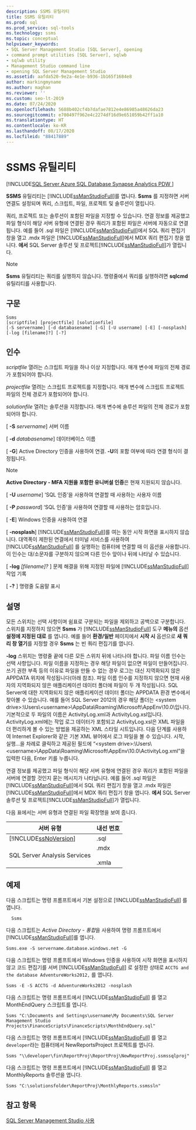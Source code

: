 ```yaml
---
description: SSMS 유틸리티
title: SSMS 유틸리티
ms.prod: sql
ms.prod_service: sql-tools
ms.technology: ssms
ms.topic: conceptual
helpviewer_keywords:
- SQL Server Management Studio [SQL Server], opening
- command prompt utilities [SQL Server], sqlwb
- sqlwb utility
- Management Studio command line
- opening SQL Server Management Studio
ms.assetid: aafda520-9e2a-4e1e-b936-1b165f1684e8
author: markingmyname
ms.author: maghan
ms.reviewer: ''
ms.custom: seo-lt-2019
ms.date: 07/24/2020
ms.openlocfilehash: 5688b402cf4b7dafae7812e4e86985a48626da23
ms.sourcegitcommit: e700497f962e4c2274df16d9e651059b42ff1a10
ms.translationtype: HT
ms.contentlocale: ko-KR
ms.lasthandoff: 08/17/2020
ms.locfileid: "88417889"
---
```

# <a name="ssms-utility"></a>SSMS 유틸리티

[!INCLUDE[SQL Server Azure SQL Database Synapse Analytics PDW ](../includes/applies-to-version/sql-asdb-asdbmi-asa-pdw.md)]

**SSMS** 유틸리티는 [!INCLUDE[ssManStudioFull](../includes/ssmanstudiofull-md.md)]를 엽니다. **Ssms** 를 지정하면 서버 연결도 설정되며 쿼리, 스크립트, 파일, 프로젝트 및 솔루션이 열립니다.

쿼리, 프로젝트 또는 솔루션이 포함된 파일을 지정할 수 있습니다. 연결 정보를 제공했고 파일 형식이 해당 서버 유형에 연결된 경우 쿼리가 포함된 파일은 서버에 자동으로 연결됩니다. 예를 들어 .sql 파일은 [!INCLUDE[ssManStudioFull](../includes/ssmanstudiofull-md.md)]에서 SQL 쿼리 편집기 창을 열고 .mdx 파일은 [!INCLUDE[ssManStudioFull](../includes/ssmanstudiofull-md.md)]에서 MDX 쿼리 편집기 창을 엽니다. **에서** SQL Server 솔루션 및 프로젝트[!INCLUDE[ssManStudioFull](../includes/ssmanstudiofull-md.md)]가 열립니다. 

> [!NOTE]
> **Ssms** 유틸리티는 쿼리를 실행하지 않습니다. 명령줄에서 쿼리를 실행하려면 **sqlcmd** 유틸리티를 사용합니다. 

## <a name="syntax"></a>구문

```syntaxsql
Ssms
[scriptfile] [projectfile] [solutionfile] 
[-S servername] [-d databasename] [-G] [-U username] [-E] [-nosplash] [-log [filename]?] [-?] 
```

## <a name="arguments"></a>인수

*scriptfile* 열려는 스크립트 파일을 하나 이상 지정합니다. 매개 변수에 파일의 전체 경로가 포함되어야 합니다. 

*projectfile* 열려는 스크립트 프로젝트를 지정합니다. 매개 변수에 스크립트 프로젝트 파일의 전체 경로가 포함되어야 합니다. 

*solutionfile* 열려는 솔루션을 지정합니다. 매개 변수에 솔루션 파일의 전체 경로가 포함되어야 합니다. 

[ **-S** _servername_] 서버 이름

[ **-d** _databasename_] 데이터베이스 이름

[ **-G**] Active Directory 인증을 사용하여 연결. **-U**의 포함 여부에 따라 연결 형식이 결정됩니다.

> [!Note]
> **Active Directory - MFA 지원을 포함한 유니버설 인증**은 현재 지원되지 않습니다.

[ **-U** _username_] ‘SQL 인증’을 사용하여 연결할 때 사용하는 사용자 이름

[ **-P** _password_] ‘SQL 인증’을 사용하여 연결할 때 사용하는 암호입니다.

[ **-E**] Windows 인증을 사용하여 연결

[ **-nosplash**] [!INCLUDE[ssManStudioFull](../includes/ssmanstudiofull-md.md)]를 여는 동안 시작 화면을 표시하지 않습니다. 대역폭이 제한된 연결에서 터미널 서비스를 사용하여 [!INCLUDE[ssManStudioFull](../includes/ssmanstudiofull-md.md)] 를 실행하는 컴퓨터에 연결할 때 이 옵션을 사용합니다. 이 인수는 대/소문자를 구분하지 않으며 다른 인수 앞이나 뒤에 나타날 수 있습니다.

[ **-log** _[filename]?_ ] 문제 해결을 위해 지정된 파일에 [!INCLUDE[ssManStudioFull](../includes/ssmanstudiofull-md.md)] 작업 기록

[ **-?** ] 명령줄 도움말 표시

## <a name="remarks"></a>설명

모든 스위치는 선택 사항이며 쉼표로 구분되는 파일을 제외하고 공백으로 구분합니다. 스위치를 지정하지 않으면 **Ssms** 가 [!INCLUDE[ssManStudioFull](../includes/ssmanstudiofull-md.md)] 도구 **메뉴의** 옵션 **설정에 지정된 대로** 를 엽니다. 예를 들어 **환경/일반** 페이지에서 **시작 시** 옵션으로 **새 쿼리 창 열기**를 지정할 경우 **Ssms** 는 빈 쿼리 편집기를 엽니다.

**-log** 스위치는 명령줄 끝에 다른 모든 스위치 뒤에 나타나야 합니다. 파일 이름 인수는 선택 사항입니다. 파일 이름을 지정하는 경우 해당 파일이 없으면 파일이 만들어집니다. 쓰기 권한 부족 등의 이유로 파일을 만들 수 없는 경우 로그는 대신 지역화되지 않은 APPDATA 위치에 작성됩니다(아래 참조). 파일 이름 인수를 지정하지 않으면 현재 사용자의 지역화되지 않은 애플리케이션 데이터 폴더에 파일이 두 개 작성됩니다. SQL Server에 대한 지역화되지 않은 애플리케이션 데이터 폴더는 APPDATA 환경 변수에서 찾아볼 수 있습니다. 예를 들어 SQL Server 2012의 경우 해당 폴더는 \<system drive>:\Users\\<username\>\AppData\Roaming\Microsoft\AppEnv\10.0\\입니다. 기본적으로 두 파일의 이름은 ActivityLog.xml과 ActivityLog.xsl입니다. ActivityLog.xml에는 작업 로그 데이터가 포함되고 ActivityLog.xsl은 XML 파일을 더 편리하게 볼 수 있는 방법을 제공하는 XML 스타일 시트입니다. 다음 단계를 사용하여 Internet Explorer와 같은 기본 XML 뷰어에서 로그 파일을 볼 수 있습니다. 시작, 실행...을 차례로 클릭하고 제공된 필드에 “\<system drive>:\Users\\<username\>\AppData\Roaming\Microsoft\AppEnv\10.0\ActivityLog.xml”을 입력한 다음, Enter 키를 누릅니다.

연결 정보를 제공했고 파일 형식이 해당 서버 유형에 연결된 경우 쿼리가 포함된 파일을 서버에 연결할 것인지 묻는 메시지가 나타납니다. 예를 들어 .sql 파일은 [!INCLUDE[ssManStudioFull](../includes/ssmanstudiofull-md.md)]에서 SQL 쿼리 편집기 창을 열고 .mdx 파일은 [!INCLUDE[ssManStudioFull](../includes/ssmanstudiofull-md.md)]에서 MDX 쿼리 편집기 창을 엽니다. **에서** SQL Server 솔루션 및 프로젝트[!INCLUDE[ssManStudioFull](../includes/ssmanstudiofull-md.md)]가 열립니다.

다음 표에서는 서버 유형과 연결된 파일 확장명을 보여 줍니다.

| 서버 유형 | 내선 번호 |
|-------------|-----------|
|[!INCLUDE[ssNoVersion](../includes/ssnoversion-md.md)]|.sql|
|SQL Server Analysis Services|.mdx<br /><br /> .xmla|

## <a name="examples"></a>예제

다음 스크립트는 명령 프롬프트에서 기본 설정으로 [!INCLUDE[ssManStudioFull](../includes/ssmanstudiofull-md.md)] 를 엽니다.

```
  Ssms
```

다음 스크립트는 *Active Directory - 통합*을 사용하여 명령 프롬프트에서 [!INCLUDE[ssManStudioFull](../includes/ssmanstudiofull-md.md)]를 엽니다.

```
Ssms.exe -S servername.database.windows.net -G
```

다음 스크립트는 명령 프롬프트에서 Windows 인증을 사용하여 시작 화면을 표시하지 않고 코드 편집기를 서버 [!INCLUDE[ssManStudioFull](../includes/ssmanstudiofull-md.md)] 로 설정한 상태로 `ACCTG and the database AdventureWorks2012,` 를 엽니다.

```
Ssms -E -S ACCTG -d AdventureWorks2012 -nosplash
```

다음 스크립트는 명령 프롬프트에서 [!INCLUDE[ssManStudioFull](../includes/ssmanstudiofull-md.md)] 를 열고 MonthEndQuery 스크립트를 엽니다.

```
Ssms "C:\Documents and Settings\username\My Documents\SQL Server Management Studio Projects\FinanceScripts\FinanceScripts\MonthEndQuery.sql"
```

다음 스크립트는 명령 프롬프트에서 [!INCLUDE[ssManStudioFull](../includes/ssmanstudiofull-md.md)] 를 열고 `developer`라는 컴퓨터에서 NewReportsProject 프로젝트를 엽니다.

```
Ssms "\\developer\fin\ReportProj\ReportProj\NewReportProj.ssmssqlproj"
```

다음 스크립트는 명령 프롬프트에서 [!INCLUDE[ssManStudioFull](../includes/ssmanstudiofull-md.md)] 를 열고 MonthlyReports 솔루션을 엽니다. 

```
Ssms "C:\solutionsfolder\ReportProj\MonthlyReports.ssmssln"
```

## <a name="see-also"></a>참고 항목

[SQL Server Management Studio 사용](https://msdn.microsoft.com/library/f289e978-14ca-46ef-9e61-e1fe5fd593be)

